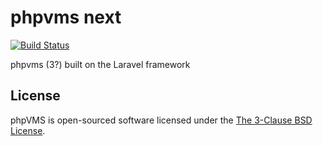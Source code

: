 # phpvms next

[![Build Status](https://travis-ci.org/laravel/framework.svg)](https://travis-ci.org/phpvms/phpvms_next)


phpvms (3?) built on the Laravel framework

## License

phpVMS is open-sourced software licensed under the [The 3-Clause BSD License](https://opensource.org/licenses/BSD-3-Clause).
